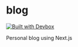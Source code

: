 # blog

[![Built with Devbox](https://jetpack.io/devbox/img/shield_moon.svg)](https://jetpack.io/devbox/docs/contributor-quickstart/)

Personal blog using Next.js
